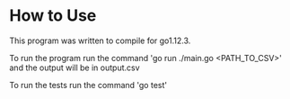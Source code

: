 # How to Use

This program was written to compile for go1.12.3.

To run the program run the command 'go run ./main.go <PATH_TO_CSV>' and the
output will be in output.csv

To run the tests run the command 'go test'